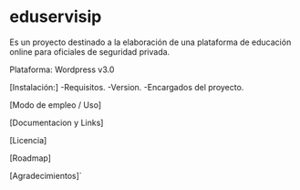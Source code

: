 # eduservisip
Es un proyecto destinado a la elaboración de una plataforma de educación online para oficiales de seguridad privada.

Plataforma:
Wordpress v3.0

[Instalación:]
-Requisitos.
-Version.
-Encargados del proyecto.

[Modo de empleo / Uso]

[Documentacion y Links]

[Licencia]

[Roadmap]

[Agradecimientos]`
